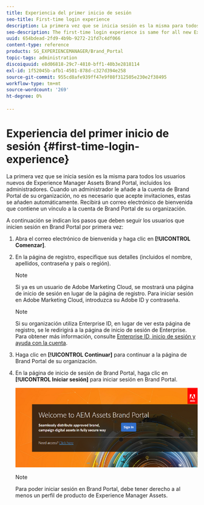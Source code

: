 ```yaml
---
title: Experiencia del primer inicio de sesión
seo-title: First-time login experience
description: La primera vez que se inicia sesión es la misma para todos los usuarios nuevos de Experience Manager Assets Brand Portal, incluidos los administradores. Cuando un administrador le añade a la cuenta de Brand Portal de su organización, no es necesario que acepte invitaciones, estas se añaden automáticamente. Recibirá un correo electrónico de bienvenida que contiene un vínculo a la cuenta de Brand Portal de su organización.
seo-description: The first-time login experience is same for all new Experience Manager Assets Brand Portal users, including Administrators. After an Administrator adds you to your organization's Brand Portal account, you need not accept invitations, you are automatically added. You receive a welcome email that contains a link to your organization’s Brand Portal account.
uuid: 654bdead-2fd9-4b9b-9272-21fd7c4df066
content-type: reference
products: SG_EXPERIENCEMANAGER/Brand_Portal
topic-tags: administration
discoiquuid: e8d06818-29c7-4810-bff1-40b3e2818114
exl-id: 1f52045b-afb1-4501-878d-c327d394e258
source-git-commit: 955cd8afe939ff47e9f08f312505e230e2f38495
workflow-type: tm+mt
source-wordcount: '269'
ht-degree: 0%

---
```


# Experiencia del primer inicio de sesión {#first-time-login-experience}

La primera vez que se inicia sesión es la misma para todos los usuarios nuevos de Experience Manager Assets Brand Portal, incluidos los administradores. Cuando un administrador le añade a la cuenta de Brand Portal de su organización, no es necesario que acepte invitaciones, estas se añaden automáticamente. Recibirá un correo electrónico de bienvenida que contiene un vínculo a la cuenta de Brand Portal de su organización.

A continuación se indican los pasos que deben seguir los usuarios que inicien sesión en Brand Portal por primera vez:

1. Abra el correo electrónico de bienvenida y haga clic en **[!UICONTROL Comenzar]**.

1. En la página de registro, especifique sus detalles (incluidos el nombre, apellidos, contraseña y país o región).
   >[!NOTE]
   >
   >Si ya es un usuario de Adobe Marketing Cloud, se mostrará una página de inicio de sesión en lugar de la página de registro. Para iniciar sesión en Adobe Marketing Cloud, introduzca su Adobe ID y contraseña.

   >[!NOTE]
   >
   >Si su organización utiliza Enterprise ID, en lugar de ver esta página de registro, se le redirigirá a la página de inicio de sesión de Enterprise. Para obtener más información, consulte [Enterprise ID, inicio de sesión y ayuda con la cuenta](https://helpx.adobe.com/in/enterprise/kb/enterprise-id-faq.html).

1. Haga clic en **[!UICONTROL Continuar]** para continuar a la página de Brand Portal de su organización.
1. En la página de inicio de sesión de Brand Portal, haga clic en **[!UICONTROL Iniciar sesión]** para iniciar sesión en Brand Portal.

   ![Página de inicio de sesión de Brand Portal](assets/signin-onboarding.png)

   >[!NOTE]
   >
   >Para poder iniciar sesión en Brand Portal, debe tener derecho a al menos un perfil de producto de Experience Manager Assets.
